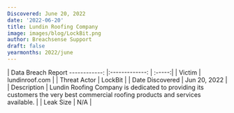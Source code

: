 ```yaml
---
Discovered: June 20, 2022
date: '2022-06-20'
title: Lundin Roofing Company
image: images/blog/LockBit.png
author: Breachsense Support
draft: false
yearmonths: 2022/june
---
```



| Data Breach Report
------------:     |:-------------:    | :-----:|
| Victim      | lundinroof.com       | 
| Threat Actor      | LockBit      | 
| Date Discovered      | Jun 20, 2022      | 
| Description      | Lundin Roofing Company is dedicated to providing its customers the very best commercial roofing products and services available.      | 
| Leak Size      | N/A      | 

